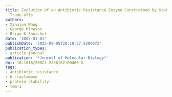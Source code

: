 ```yaml
---
title: Evolution of an Antibiotic Resistance Enzyme Constrained by Stability and Activity
  Trade-offs
authors:
- Xiaojun Wang
- George Minasov
- Brian K Shoichet
date: '2002-01-01'
publishDate: '2025-09-05T20:10:27.528907Z'
publication_types:
- article-journal
publication: '*Journal of Molecular Biology*'
doi: 10.1016/S0022-2836(02)00400-X
tags:
- antibiotic resistance
- b -lactamase
- protein stability
- tem-1
---
```

